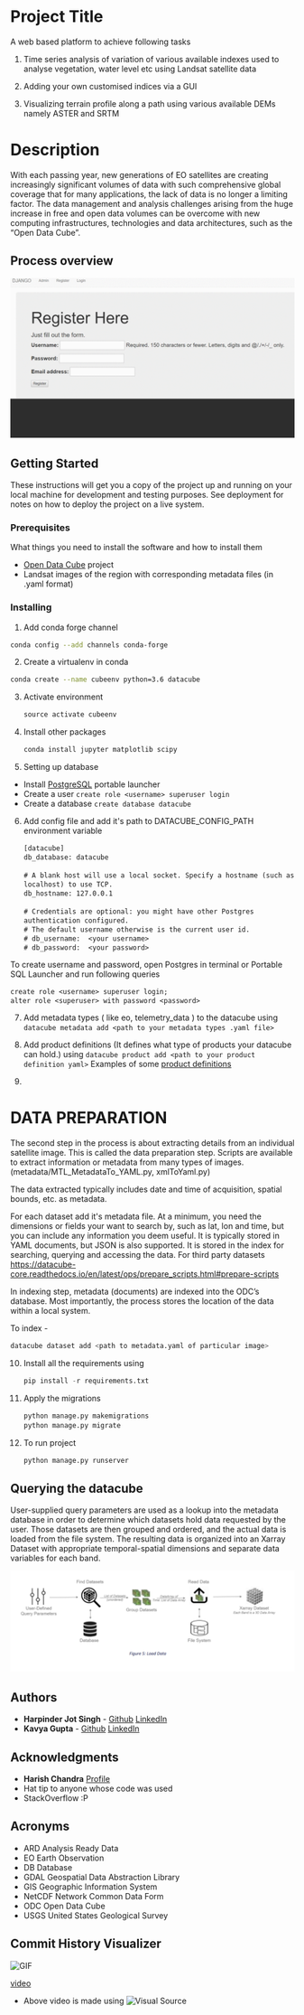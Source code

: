 # Project Title

A web based platform to achieve following tasks

1. Time series analysis of variation of various available indexes used to analyse vegetation, water level etc using Landsat satellite data

2. Adding your own customised indices via a GUI

3. Visualizing terrain profile along a path using various available DEMs namely ASTER and SRTM

# Description
With each passing year, new generations of EO satellites are creating increasingly significant volumes of data with such comprehensive global coverage that for many applications, the lack of data is no longer a limiting factor. 
The data management and analysis challenges arising from the huge increase in free and open data volumes can be overcome with new computing infrastructures, technologies and data architectures, such as the “Open Data Cube”.

## Process overview

![Process](./process.gif)

## Getting Started

These instructions will get you a copy of the project up and running on your local machine for development and testing purposes. See deployment for notes on how to deploy the project on a live system.

### Prerequisites

What things you need to install the software and how to install them

* [Open Data Cube](https://datacube-core.readthedocs.io/en/latest/) project 
* Landsat images of the region with corresponding metadata files (in .yaml format)


### Installing

1. Add conda forge channel

```sh
conda config --add channels conda-forge
```    

2. Create a virtualenv in conda
```sh
conda create --name cubeenv python=3.6 datacube
```
3. Activate environment

    ```python
    source activate cubeenv
    ```

4. Install other packages

    ```python
    conda install jupyter matplotlib scipy
    ```

5. Setting up database
* Install [PostgreSQL](https://sourceforge.net/projects/postgresqlportable/) portable launcher
* Create a user 
    `create role <username> superuser login`
* Create a database 
    `create database datacube`

6. Add config file and add it's path to DATACUBE_CONFIG_PATH environment variable
    
    ```
    [datacube]
    db_database: datacube

    # A blank host will use a local socket. Specify a hostname (such as localhost) to use TCP.
    db_hostname: 127.0.0.1

    # Credentials are optional: you might have other Postgres authentication configured.
    # The default username otherwise is the current user id.
    # db_username:  <your username>
    # db_password:  <your password>
    ```

To create username and password, open Postgres in terminal or Portable SQL Launcher and run following queries

```
create role <username> superuser login;
alter role <superuser> with password <password>
```

7. Add metadata types ( like eo, telemetry_data ) to the datacube using `datacube metadata add <path to your metadata types .yaml file>`

8. Add product definitions (It defines what type of products your datacube can hold.) using `datacube product add <path to your product definition yaml>`
    Examples of some [product definitions](https://github.com/opendatacube/datacube-core/tree/develop/docs/config_samples/dataset_types)

9. 
# DATA PREPARATION

The second step in the process is about extracting details from an individual satellite image. This is called the data preparation step. 
Scripts are available to extract information or metadata from many types of images. (metadata/MTL_MetadataTo_YAML.py, xmlToYaml.py)

The data extracted typically includes date and time of acquisition, spatial bounds, etc. as metadata. 

For each dataset add it's metadata file. At a minimum, you need the dimensions or fields your want to search by, such as lat, lon and time, but you can include any information you deem useful.
It is typically stored in YAML documents, but JSON is also supported. It is stored in the index for searching, querying and accessing the data.
For third party datasets https://datacube-core.readthedocs.io/en/latest/ops/prepare_scripts.html#prepare-scripts

In indexing step, metadata (documents) are indexed into the ODC’s database. Most importantly, the
process stores the location of the data within a local system. 

To index - 

```python
datacube dataset add <path to metadata.yaml of particular image>
```

10. Install all the requirements using 
    ```python
    pip install -r requirements.txt
    ```

11. Apply the migrations

    ```python
    python manage.py makemigrations
    python manage.py migrate
    ```
12. To run project

    ```python
    python manage.py runserver
    ```

## Querying the datacube
User-supplied query parameters are used as a lookup into the metadata database in order to determine which datasets hold data requested by the user. Those datasets are then grouped and ordered, and the actual data is loaded from the file system.
The resulting data is organized into an Xarray Dataset with appropriate temporal-spatial dimensions and separate data variables for each band.

![Querying Process](./query.png?raw=true "Querying the datacube")


## Authors

* **Harpinder Jot Singh** - [Github](https://github.com/HarpinderJotSingh) [LinkedIn](https://in.linkedin.com/in/harpinder-jot-singh-248b92155)
* **Kavya Gupta** - [Github](https://github.com/kavyagupta1107) [LinkedIn](https://in.linkedin.com/in/kavya-gupta-57530516b)

## Acknowledgments

* **Harish Chandra** [Profile](https://www.iirs.gov.in/Dr.Harish.C.Karnatak-profile) 
* Hat tip to anyone whose code was used
* StackOverflow :P


## Acronyms

- ARD                 Analysis Ready Data
- EO                  Earth Observation
- DB                  Database
- GDAL                Geospatial Data Abstraction Library
- GIS                 Geographic Information System
- NetCDF              Network Common Data Form
- ODC                 Open Data Cube
- USGS                United States Geological Survey

## Commit History Visualizer

![GIF](CommitHistoryVisualizer/DataCubeWebPlatform.gif)

[video](CommitHistoryVisualizer/DataCubeWebPlatform.mp4)

- Above video is made using ![Visual Source](https://img.shields.io/badge/visual-source-orange)